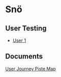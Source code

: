 # Snö

## User Testing

- [User 1](#)

## Documents

[User Journey Piste Map](https://github.com/timtim-101/weather/blob/gh-pages/User%20Journey%20Piste%20Map.pdf)
